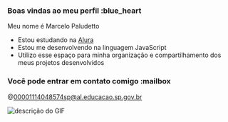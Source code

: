 ### Boas vindas ao meu perfil :blue_heart

Meu nome é Marcelo Paludetto

- Estou estudando na [Alura](https://www.alura.com.br)
- Estou me desenvolvendo na linguagem JavaScript
- Utilizo esse espaço para minha organização e compartilhamento dos meus projetos desenvolvidos

### Você pode entrar em contato comigo :mailbox

@00001114048574sp@al.educacao.sp.gov.br

![descrição do GIF](https://tenor.com/pt-BR/view/mc-hariel-hariel-haridade-gif-22253298)
